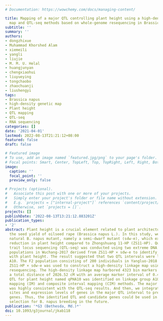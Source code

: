 ```yaml
---
# Documentation: https://wowchemy.com/docs/managing-content/

title: Mapping of a major QTL controlling plant height using a high-density genetic
  map and QTL-seq methods based on whole-genome resequencing in Brassica napus
subtitle: ''
summary: ''
authors:
- dongzhixue
- Muhammad Khorshed Alam
- xiemeili
- yangli
- liujie
- M. M. U. Helal
- huangjunyan
- chengxiaohui
- liuyueying
- tongchaobo
- zhaochuanji
- liushengyi
tags:
- Brassica napus
- high-density genetic map
- Plant height
- QTL mapping
- QTL-seq
- RNA sequencing
categories: []
date: '2021-04-01'
lastmod: 2022-08-13T21:21:12+08:00
featured: false
draft: false

# Featured image
# To use, add an image named `featured.jpg/png` to your page's folder.
# Focal points: Smart, Center, TopLeft, Top, TopRight, Left, Right, BottomLeft, Bottom, BottomRight.
image:
  caption: ''
  focal_point: ''
  preview_only: false

# Projects (optional).
#   Associate this post with one or more of your projects.
#   Simply enter your project's folder or file name without extension.
#   E.g. `projects = ["internal-project"]` references `content/project/deep-learning/index.md`.
#   Otherwise, set `projects = []`.
projects: []
publishDate: '2022-08-13T13:21:12.883201Z'
publication_types:
- '2'
abstract: Plant height is a crucial element related to plant architecture that influences
  the seed yield of oilseed rape (Brassica napus L.). In this study, we isolated a
  natural B. napus mutant, namely a semi-dwarf mutant (sdw-e), which exhibits a 30%
  reduction in plant height compared to Zhongshuang 11-HP (ZS11-HP). Quantitative
  trait locus sequencing (QTL-seq) was conducted using two extreme DNA bulks in F2
  populations in Wuchang-2017 derived from ZS11-HP × sdw-e to identify QTLs associated
  with plant height. The result suggested that two QTL intervals were located on chromosome
  A10. The F2 population consisting of 200 individuals in Yangluo-2018 derived from
  ZS11-HP × sdw-e was used to construct a high-density linkage map using whole-genome
  resequencing. The high-density linkage map harbored 4323 bin markers and covered
  a total distance of 2026.52 cM with an average marker interval of 0.47 cM. The major
  QTL for plant height named qPHA10 was identified on linkage group A10 by interval
  mapping (IM) and composite interval mapping (CIM) methods. The major QTL qPHA10
  was highly consistent with the QTL-seq results. And then, we integrated the variation
  sites and expression levels of genes in the major QTL interval to predict the candidate
  genes. Thus, the identified QTL and candidate genes could be used in marker-assisted
  selection for B. napus breeding in the future.
publication: '*G3 (Bethesda, Md.)*'
doi: 10.1093/g3journal/jkab118
---
```

